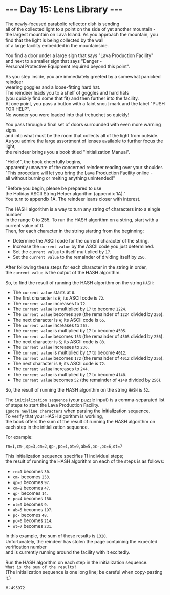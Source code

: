 # --- Day 15: Lens Library ---

The newly-focused parabolic reflector dish is sending  
all of the collected light to a point on the side of yet another mountain -  
the largest mountain on Lava Island.
As you approach the mountain, you find that the light is being collected by the wall  
of a large facility embedded in the mountainside.

You find a door under a large sign that says "Lava Production Facility"  
and next to a smaller sign that says "Danger -  
Personal Protective Equipment required beyond this point".

As you step inside, you are immediately greeted by a somewhat panicked reindeer  
wearing goggles and a loose-fitting hard hat.  
The reindeer leads you to a shelf of goggles and hard hats  
(you quickly find some that fit) and then further into the facility.  
At one point, you pass a button with a faint snout mark and the label "PUSH FOR HELP".  
No wonder you were loaded into that trebuchet so quickly!

You pass through a final set of doors surrounded with even more warning signs  
and into what must be the room that collects all of the light from outside.  
As you admire the large assortment of lenses available to further focus the light,  
the reindeer brings you a book titled "Initialization Manual".

"Hello!", the book cheerfully begins,  
apparently unaware of the concerned reindeer reading over your shoulder.
"This procedure will let you bring the Lava Production Facility online -  
all without burning or melting anything unintended!"

"Before you begin, please be prepared to use  
the Holiday ASCII String Helper algorithm (appendix 1A)."  
You turn to appendix 1A. The reindeer leans closer with interest.

The HASH algorithm is a way to turn any string of characters into a single number  
in the range 0 to 255. To run the HASH algorithm on a string, start with a current value of 0.  
Then, for each character in the string starting from the beginning:

- Determine the ASCII code for the current character of the string.
- Increase the `current value` by the ASCII code you just determined.
- Set the `current value` to itself multiplied by `17`.
- Set the `current value` to the remainder of dividing itself by `256`.

After following these steps for each character in the string in order,  
the `current value` is the output of the HASH algorithm.

So, to find the result of running the HASH algorithm on the string `HASH`:

- The `current value` starts at `0`.
- The first character is `H`; its ASCII code is `72`.
- The `current value` increases to `72`.
- The `current value` is multiplied by `17` to become `1224`.
- The `current value` becomes `200` (the remainder of `1224` divided by `256`).
- The next character is `A`; its ASCII code is `65`.
- The `current value` increases to `265`.
- The `current value` is multiplied by `17` to become `4505`.
- The `current value` becomes `153` (the remainder of `4505` divided by `256`).
- The next character is `S`; its ASCII code is `83`.
- The `current value` increases to `236`.
- The `current value` is multiplied by `17` to become `4012`.
- The `current value` becomes `172` (the remainder of `4012` divided by `256`).
- The next character is `H`; its ASCII code is `72`.
- The `current value` increases to `244`.
- The `current value` is multiplied by `17` to become `4148`.
- The `current value` becomes `52` (the remainder of `4148` divided by `256`).

So, the result of running the HASH algorithm on the string `HASH` is `52`.

The `initialization sequence` (your puzzle input)
is a comma-separated list of steps to start the Lava Production Facility.  
`Ignore newline characters` when parsing the initialization sequence.  
To verify that your HASH algorithm is working,  
the book offers the sum of the result of running the HASH algorithm on each step in the initialization sequence.

For example:

```text
rn=1,cm-,qp=3,cm=2,qp-,pc=4,ot=9,ab=5,pc-,pc=6,ot=7
```

This initialization sequence specifies 11 individual steps;  
the result of running the HASH algorithm on each of the steps is as follows:

- `rn=1` becomes `30`.
- `cm-` becomes `253`.
- `qp=3` becomes `97`.
- `cm=2` becomes `47`.
- `qp-` becomes `14`.
- `pc=4` becomes `180`.
- `ot=9` becomes `9.`
- `ab=5` becomes `197`.
- `pc-` becomes `48`.
- `pc=6` becomes `214`.
- `ot=7` becomes `231`.

In this example, the sum of these results is `1320`.  
Unfortunately, the reindeer has stolen the page containing the expected verification number  
and is currently running around the facility with it excitedly.

Run the HASH algorithm on each step in the initialization sequence.  
`What is the sum of the results?`  
(The initialization sequence is one long line; be careful when copy-pasting it.)

A: `495972`

#
